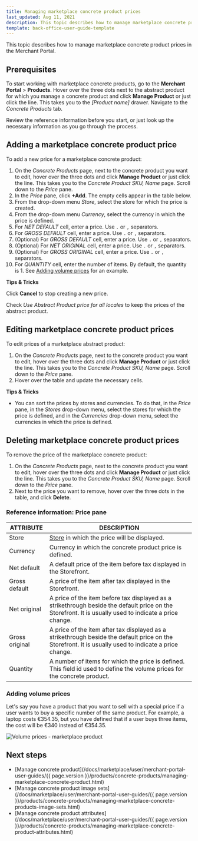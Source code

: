 ```yaml
---
title: Managing marketplace concrete product prices
last_updated: Aug 11, 2021
description: This topic describes how to manage marketplace concrete product prices in the Merchant Portal.
template: back-office-user-guide-template
---
```


This topic describes how to manage marketplace concrete product prices in the Merchant Portal.

## Prerequisites

To start working with marketplace concrete products, go to the **Merchant Portal** > **Products**.  Hover over the three dots next to the abstract product for which you manage a concrete product and click **Manage Product** or just click the line. This takes you to the *[Product name]* drawer. Navigate to the *Concrete Products* tab. 

Review the reference information before you start, or just look up the necessary information as you go through the process.

## Adding a marketplace concrete product price

To add a new price for a marketplace concrete product:

1. On the *Concrete Products* page, next to the concrete product you want to edit, hover over the three dots and click **Manage Product** or just click the line. This takes you to the *Concrete Product SKU, Name* page. Scroll down to the *Price* pane.
2. In the *Price* pane, click **+Add**. The empty cells appear in the table below.
3. From the drop-down menu *Store*, select the store for which the price is created.
4. From the drop-down menu *Currency*, select the currency in which the price is defined.
5. For *NET DEFAULT* cell, enter a price. Use `.` or `,` separators.
6. For *GROSS DEFAULT* cell, enter a price. Use `.` or `,` separators.
7. (Optional) For *GROSS DEFAULT* cell, enter a price. Use `.` or `,` separators.
8. (Optional) For *NET ORIGINAL* cell, enter a price. Use `.` or `,` separators.
9. (Optional) For *GROSS ORIGINAL* cell, enter a price. Use `.` or `,` separators.
10. For *QUANTITY* cell, enter the number of items. By default, the quantity is 1. See [Adding volume prices](#adding-volume-prices) for an example.

**Tips & Tricks**

Click **Cancel** to stop creating a new price.

Check *Use Abstract Product price for all locales* to keep the prices of the abstract product.

## Editing marketplace concrete product prices

To edit prices of a marketplace abstract product:

1. On the *Concrete Products* page, next to the concrete product you want to edit, hover over the three dots and click **Manage Product** or just click the line. This takes you to the *Concrete Product SKU, Name* page. Scroll down to the *Price* pane.
2.  Hover over the table and update the necessary cells.

**Tips & Tricks**

- You can sort the prices by stores and currencies. To do that, in the *Price* pane, in the *Stores* drop-down menu, select the stores for which the price is defined, and in the *Currencies* drop-down menu, select the currencies in which the price is defined.

## Deleting marketplace concrete product prices

To remove the price of the marketplace concrete product:

1. On the *Concrete Products* page, next to the concrete product you want to edit, hover over the three dots and click **Manage Product** or just click the line. This takes you to the *Concrete Product SKU, Name* page. Scroll down to the *Price* pane.
2. Next to the price you want to remove, hover over the three dots in the table, and click **Delete**.

### Reference information: Price pane

|ATTRIBUTE  | DESCRIPTION   |
| ------------- | --------------------- |
| Store          | [Store](https://documentation.spryker.com/docs/multiple-stores) in which the price will be displayed. |
| Currency       | Currency in which the concrete product price is defined.           |
| Net default    | A default price of the item before tax displayed in the Storefront. |
| Gross default  | A price of the item after tax displayed in the Storefront.   |
| Net original   | A price of the item before tax displayed as a strikethrough beside the default price on the Storefront. It is usually used to indicate a price change. |
| Gross original | A price of the item after tax displayed as a strikethrough beside the default price on the Storefront. It is usually used to indicate a price change. |
| Quantity       | A number of items for which the price is defined. This field id used to define the volume prices for the concrete product.  |

 ### Adding volume prices

Let's say you have a product that you want to sell with a special price if a user wants to buy a specific number of the same product. For example, a laptop costs €354.35, but you have defined that if a user buys three items, the cost will be €340 instead of €354.35.

![Volume prices - marketplace product](https://spryker.s3.eu-central-1.amazonaws.com/docs/Marketplace/user+guides/Merchant+Portal+user+guides/Products/volume-prices-merchant-products.gif)

## 

## Next steps

- [Manage concrete product](/docs/marketplace/user/merchant-portal-user-guides/{{ page.version }}/products/concrete-products/managing-marketplace-concrete-product.html)
- [Manage concrete product image sets](/docs/marketplace/user/merchant-portal-user-guides/{{ page.version }}/products/concrete-products/managing-marketplace-concrete-products-image-sets.html)
- [Manage concrete product attributes](/docs/marketplace/user/merchant-portal-user-guides/{{ page.version }}/products/concrete-products/managing-marketplace-concrete-product-attributes.html)

